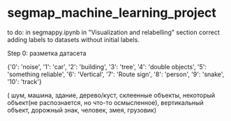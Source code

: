 # segmap_machine_learning_project

to do:  in segmappy.ipynb in "Visualization and relabelling" section correct adding labels to datasets without initial labels.

Step 0: разметка датасета

{'0': 'noise', '1': 'car', '2': 'building', '3': 'tree', '4': 'double objects', '5': 'something reliable', '6': 'Vertical', '7': 'Route sign', '8': 'person', '9': 'snake', '10': 'track'}

( шум, машина, здание, дерево/куст, склеенные объекты, некоторый объект(не распознается, но что-то осмысленное), вертикальный объект, дорожный знак, человек, змея, грузовик)
